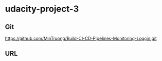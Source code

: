 # udacity-project-3


## Git
https://github.com/MinTruong/Build-CI-CD-Pipelines-Monitoring-Loggin.git

## URL


